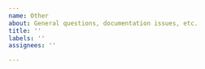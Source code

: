 ```yaml
---
name: Other
about: General questions, documentation issues, etc.
title: ''
labels: ''
assignees: ''

---
```

